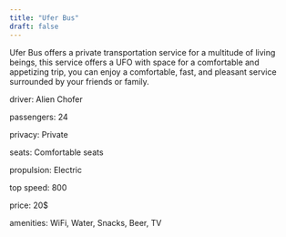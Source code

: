 ```yaml
---
title: "Ufer Bus"
draft: false
---
```

Ufer Bus offers a private transportation service for a multitude of living beings, this service offers a UFO with space for a comfortable and appetizing trip, you can enjoy a comfortable, fast, and pleasant service surrounded by your friends or family.

driver: Alien Chofer

passengers: 24

privacy: Private

seats: Comfortable seats

propulsion: Electric

top speed: 800

price: 20$

amenities: WiFi, Water, Snacks, Beer, TV

